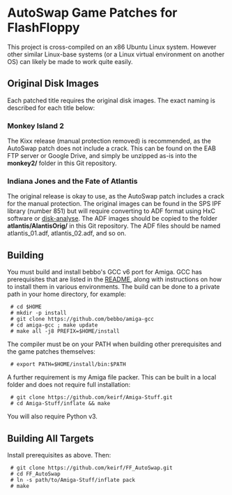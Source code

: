 
# AutoSwap Game Patches for FlashFloppy

This project is cross-compiled on an x86 Ubuntu Linux system. However
other similar Linux-base systems (or a Linux virtual environment on
another OS) can likely be made to work quite easily.

## Original Disk Images

Each patched title requires the original disk images. The exact naming is
described for each title below:

### Monkey Island 2

The Kixx release (manual protection removed) is recommended, as the
AutoSwap patch does not include a crack. This can be found on the EAB
FTP server or Google Drive, and simply be unzipped as-is into the
**monkey2/** folder in this Git repository.

### Indiana Jones and the Fate of Atlantis

The original release is okay to use, as the AutoSwap patch includes a
crack for the manual protection. The original images can be found in
the SPS IPF library (number 851) but will require converting to ADF
format using HxC software or
[disk-analyse](https://www.github.com/keirf/Disk-Utilities).  The ADF
images should be copied to the folder **atlantis/AlantisOrig/** in
this Git repository. The ADF files should be named
atlantis_01.adf, atlantis_02.adf, and so on.

## Building

You must build and install bebbo's GCC v6 port for Amiga.  GCC has
prerequisites that are listed in the
[README](https://github.com/bebbo/amiga-gcc/blob/master/README.md),
along with instructions on how to install them in various
environments.  The build can be done to a private path in your home
directory, for example:
```
 # cd $HOME
 # mkdir -p install
 # git clone https://github.com/bebbo/amiga-gcc
 # cd amiga-gcc ; make update
 # make all -j8 PREFIX=$HOME/install
```

The compiler must be on your PATH when building other prerequisites
and the game patches themselves:
```
 # export PATH=$HOME/install/bin:$PATH
```

A further requirement is my Amiga file packer. This can be built
in a local folder and does not require full installation:
```
 # git clone https://github.com/keirf/Amiga-Stuff.git
 # cd Amiga-Stuff/inflate && make
```

You will also require Python v3.

## Building All Targets

Install prerequisites as above. Then:
```
 # git clone https://github.com/keirf/FF_AutoSwap.git
 # cd FF_AutoSwap
 # ln -s path/to/Amiga-Stuff/inflate pack
 # make
```
